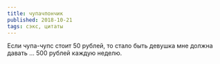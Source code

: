 ```yaml
---
title: чупачпончик
published: 2018-10-21
tags: сэкс, цитаты
---
```

Если чупа-чупс стоит 50 рублей, то стало быть девушка мне должна давать ... 500 рублей каждую неделю.
